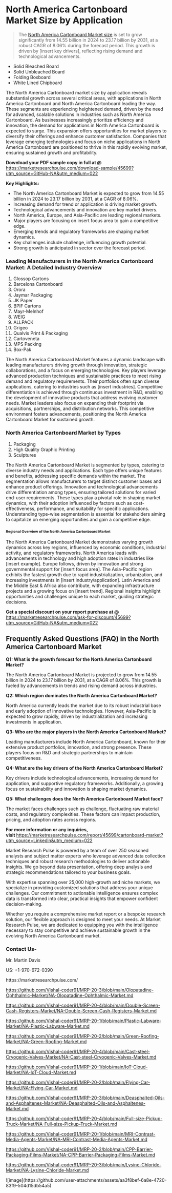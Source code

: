 <h1>North America Cartonboard Market&nbsp;Size by Application</h1><blockquote><p>The <a href="https://marketresearchpulse.com/download-sample/45699?utm_source=GitHub-NA&amp;utm_medium=022">North America Cartonboard Market size</a> is set to grow significantly from 14.55 billion in 2024 to 23.17 billion by 2031, at a robust CAGR of 8.06% during the forecast period. This growth is driven by [insert key drivers], reflecting rising demand and technological advancements.</p></blockquote><ul><li>Solid Bleached Board<li> Solid Unbleached Board<li> Folding Boxboard<li> White Lined Chipboard</li></ul><p>The North America Cartonboard market size by application reveals substantial growth across several critical areas, with applications in North America Cartonboard and North America Cartonboard leading the way. These segments are experiencing heightened demand, driven by the need for advanced, scalable solutions in industries such as North America Cartonboard. As businesses increasingly prioritize efficiency and innovation, the demand for applications in North America Cartonboard is expected to surge. This expansion offers opportunities for market players to diversify their offerings and enhance customer satisfaction. Companies that leverage emerging technologies and focus on niche applications in North America Cartonboard are positioned to thrive in this rapidly evolving market, ensuring sustained growth and profitability.</p><p><strong>Download your PDF sample copy in full at @ </strong><a href="https://marketresearchpulse.com/download-sample/45699?utm_source=GitHub-NA&amp;utm_medium=022">https://marketresearchpulse.com/download-sample/45699?utm_source=GitHub-NA&amp;utm_medium=022</a></p><p><strong>Key Highlights: </strong></p><ul><li>The North America Cartonboard Market is expected to grow from 14.55 billion in 2024 to 23.17 billion by 2031, at a CAGR of 8.06%.</li><li>Increasing demand for trend or application is driving market growth.</li><li>Technological advancements and innovation are key market drivers.</li><li>North America, Europe, and Asia-Pacific are leading regional markets.</li><li>Major players are focusing on insert focus area to gain a competitive edge.</li><li>Emerging trends and regulatory frameworks are shaping market dynamics.</li><li>Key challenges include challenge, influencing growth potential.</li><li>Strong growth is anticipated in sector over the forecast period.</li></ul><h3>Leading Manufacturers in the North America Cartonboard Market: A Detailed Industry Overview</h3><ol><li>Glossop Cartons</li><li>Barcelona Cartonboard</li><li>Orora</li><li>Jaymar Packaging</li><li>JK Paper</li><li>BPIF Cartons</li><li>Mayr-Melnhof</li><li>WEIG</li><li>ALLPACK</li><li>Grigeo</li><li>Qualvis Print & Packaging</li><li>Cartoveneta</li><li>MPS Packing</li><li>Box-Pak</li></ol><div class="flex max-w-full flex-col flex-grow"><div class="min-h-8 text-message flex w-full flex-col items-end gap-2 whitespace-normal break-words [.text-message+&amp;]:mt-5" dir="auto" data-message-author-role="assistant" data-message-id="fd8432e4-4910-450d-b182-61b7bfb0a01f" data-message-model-slug="gpt-4o"><div class="flex w-full flex-col gap-1 empty:hidden first:pt-[3px]"><div class="markdown prose w-full break-words dark:prose-invert light"><p>The North America Cartonboard Market features a dynamic landscape with leading manufacturers driving growth through innovation, strategic collaborations, and a focus on emerging technologies. Key players leverage advanced production techniques and sustainable practices to meet rising demand and regulatory requirements. Their portfolios often span diverse applications, catering to industries such as [insert industries]. Competitive differentiation is achieved through continuous investment in R&amp;D, enabling the development of innovative products that address evolving customer needs. Market leaders also focus on expanding their footprint via acquisitions, partnerships, and distribution networks. This competitive environment fosters advancements, positioning the North America Cartonboard Market for sustained growth.</p></div></div></div></div><h3>North America Cartonboard Market by Types</h3><ol><li>Packaging<li> High Quality Graphic Printing<li> Sculptures</li></ol><div class="flex max-w-full flex-col flex-grow"><div class="min-h-8 text-message flex w-full flex-col items-end gap-2 whitespace-normal break-words [.text-message+&amp;]:mt-5" dir="auto" data-message-author-role="assistant" data-message-id="084470be-0bb7-4664-bddf-5156b4f41249" data-message-model-slug="gpt-4o-mini"><div class="flex w-full flex-col gap-1 empty:hidden first:pt-[3px]"><div class="markdown prose w-full break-words dark:prose-invert light"><p>The North America Cartonboard Market is segmented by types, catering to diverse industry needs and applications. Each type offers unique features and benefits, addressing specific demands within the market. The segmentation allows manufacturers to target distinct customer bases and enhance product offerings. Innovation and technological advancements drive differentiation among types, ensuring tailored solutions for varied end-user requirements. These types play a pivotal role in shaping market dynamics, with their adoption influenced by factors such as cost-effectiveness, performance, and suitability for specific applications. Understanding type-wise segmentation is essential for stakeholders aiming to capitalize on emerging opportunities and gain a competitive edge.</p></div></div></div></div><h3><span style="font-size: 11px;">Regional Overview of the North America Cartonboard Market</span></h3><div class="flex max-w-full flex-col flex-grow"><div class="min-h-8 text-message flex w-full flex-col items-end gap-2 whitespace-normal break-words [.text-message+&amp;]:mt-5" dir="auto" data-message-author-role="assistant" data-message-id="e9038762-ce64-4e30-91c9-9bd413514231" data-message-model-slug="gpt-4o-mini"><div class="flex w-full flex-col gap-1 empty:hidden first:pt-[3px]"><div class="markdown prose w-full break-words dark:prose-invert light"><p>The North America Cartonboard Market demonstrates varying growth dynamics across key regions, influenced by economic conditions, industrial activity, and regulatory frameworks. North America leads with advancements in technology and high adoption rates in industries like [insert example]. Europe follows, driven by innovation and strong governmental support for [insert focus area]. The Asia-Pacific region exhibits the fastest growth due to rapid industrialization, urbanization, and increasing investments in [insert industry/application]. Latin America and the Middle East &amp; Africa also contribute, with expanding infrastructure projects and a growing focus on [insert trend]. Regional insights highlight opportunities and challenges unique to each market, guiding strategic decisions.</p></div></div></div></div><p><strong>Get a special discount on your report purchase at @ </strong><a href="https://marketresearchpulse.com/ask-for-discount/45699?utm_source=GitHub-NA&amp;utm_medium=022">https://marketresearchpulse.com/ask-for-discount/45699?utm_source=GitHub-NA&amp;utm_medium=022</a></p><h2>Frequently Asked Questions (FAQ) in the North America Cartonboard Market</h2><p><strong>Q1: What is the growth forecast for the North America Cartonboard Market?</strong></p><p>The North America Cartonboard Market is projected to grow from 14.55 billion in 2024 to 23.17 billion by 2031, at a CAGR of 8.06%. This growth is fueled by advancements in trends and rising demand across industries.</p><p><strong>Q2: Which region dominates the North America Cartonboard Market?</strong></p><p>North America currently leads the market due to its robust industrial base and early adoption of innovative technologies. However, Asia-Pacific is expected to grow rapidly, driven by industrialization and increasing investments in application.</p><p><strong>Q3: Who are the major players in the North America Cartonboard Market?</strong></p><p>Leading manufacturers include North America Cartonboard, known for their extensive product portfolios, innovation, and strong presence. These players focus on R&amp;D and strategic partnerships to maintain competitiveness.</p><p><strong>Q4: What are the key drivers of the North America Cartonboard Market?</strong></p><p>Key drivers include technological advancements, increasing demand for application, and supportive regulatory frameworks. Additionally, a growing focus on sustainability and innovation is shaping market dynamics.</p><p><strong>Q5: What challenges does the North America Cartonboard Market face?</strong></p><p>The market faces challenges such as challenge, fluctuating raw material costs, and regulatory complexities. These factors can impact production, pricing, and adoption rates across regions.</p><p><strong>For more information or any inquiries, visit&nbsp;</strong><a href="https://marketresearchpulse.com/report/45699/cartonboard-market?utm_source=Linkedin&utm_medium=022">https://marketresearchpulse.com/report/45699/cartonboard-market?utm_source=Linkedin&utm_medium=022</a></p><p>Market Research Pulse is powered by a team of over 250 seasoned analysts and subject matter experts who leverage advanced data collection techniques and robust research methodologies to deliver actionable insights. We go beyond data presentation, offering deep analysis and strategic recommendations tailored to your business goals.</p><p>With expertise spanning over 25,000 high-growth and niche markets, we specialize in providing customized solutions that address your unique challenges. Our commitment to actionable intelligence ensures complex data is transformed into clear, practical insights that empower confident decision-making.</p><p>Whether you require a comprehensive market report or a bespoke research solution, our flexible approach is designed to meet your needs. At Market Research Pulse, we are dedicated to equipping you with the intelligence necessary to stay competitive and achieve sustainable growth in the evolving North America Cartonboard market.</p><h3><strong>Contact Us-</strong></h3><p>Mr. Martin Davis</p><p>US: +1-970-672-0390</p><p>https://marketresearchpulse.com/</p><p><a href="https://github.com/Vishal-coder91/MRP-20-3/blob/main/Olopatadine-Ophthalmic-Market/NA-Olopatadine-Ophthalmic-Market.md">https://github.com/Vishal-coder91/MRP-20-3/blob/main/Olopatadine-Ophthalmic-Market/NA-Olopatadine-Ophthalmic-Market.md</a></p><p><a href="https://github.com/Vishal-coder91/MRP-20-4/blob/main/Double-Screen-Cash-Registers-Market/NA-Double-Screen-Cash-Registers-Market.md">https://github.com/Vishal-coder91/MRP-20-4/blob/main/Double-Screen-Cash-Registers-Market/NA-Double-Screen-Cash-Registers-Market.md</a></p><p><a href="https://github.com/Vishal-coder91/MRP-20-1/blob/main/Plastic-Labware-Market/NA-Plastic-Labware-Market.md">https://github.com/Vishal-coder91/MRP-20-1/blob/main/Plastic-Labware-Market/NA-Plastic-Labware-Market.md</a></p><p><a href="https://github.com/Vishal-coder91/MRP-20-2/blob/main/Green-Roofing-Market/NA-Green-Roofing-Market.md">https://github.com/Vishal-coder91/MRP-20-2/blob/main/Green-Roofing-Market/NA-Green-Roofing-Market.md</a></p><p><a href="https://github.com/Vishal-coder91/MRP-20-4/blob/main/Cast-steel-Cryogenic-Valves-Market/NA-Cast-steel-Cryogenic-Valves-Market.md">https://github.com/Vishal-coder91/MRP-20-4/blob/main/Cast-steel-Cryogenic-Valves-Market/NA-Cast-steel-Cryogenic-Valves-Market.md</a></p><p><a href="https://github.com/Vishal-coder91/MRP-20-1/blob/main/IoT-Cloud-Market/NA-IoT-Cloud-Market.md">https://github.com/Vishal-coder91/MRP-20-1/blob/main/IoT-Cloud-Market/NA-IoT-Cloud-Market.md</a></p><p><a href="https://github.com/Vishal-coder91/MRP-20-2/blob/main/Flying-Car-Market/NA-Flying-Car-Market.md">https://github.com/Vishal-coder91/MRP-20-2/blob/main/Flying-Car-Market/NA-Flying-Car-Market.md</a></p><p><a href="https://github.com/Vishal-coder91/MRP-20-3/blob/main/Deasphalted-Oils-and-Asphaltenes-Market/NA-Deasphalted-Oils-and-Asphaltenes-Market.md">https://github.com/Vishal-coder91/MRP-20-3/blob/main/Deasphalted-Oils-and-Asphaltenes-Market/NA-Deasphalted-Oils-and-Asphaltenes-Market.md</a></p><p><a href="https://github.com/Vishal-coder91/MRP-20-4/blob/main/Full-size-Pickup-Truck-Market/NA-Full-size-Pickup-Truck-Market.md">https://github.com/Vishal-coder91/MRP-20-4/blob/main/Full-size-Pickup-Truck-Market/NA-Full-size-Pickup-Truck-Market.md</a></p><p><a href="https://github.com/Vishal-coder91/MRP-20-1/blob/main/MRI-Contrast-Media-Agents-Market/NA-MRI-Contrast-Media-Agents-Market.md">https://github.com/Vishal-coder91/MRP-20-1/blob/main/MRI-Contrast-Media-Agents-Market/NA-MRI-Contrast-Media-Agents-Market.md</a></p><p><a href="https://github.com/Vishal-coder91/MRP-20-2/blob/main/CPP-Barrier-Packaging-Films-Market/NA-CPP-Barrier-Packaging-Films-Market.md">https://github.com/Vishal-coder91/MRP-20-2/blob/main/CPP-Barrier-Packaging-Films-Market/NA-CPP-Barrier-Packaging-Films-Market.md</a></p><p><a href="https://github.com/Vishal-coder91/MRP-20-3/blob/main/Lysine-Chloride-Market/NA-Lysine-Chloride-Market.md">https://github.com/Vishal-coder91/MRP-20-3/blob/main/Lysine-Chloride-Market/NA-Lysine-Chloride-Market.md</a></p>
![image](https://github.com/user-attachments/assets/aa3f8bef-6a8e-4720-83f9-504d15db54a5)
